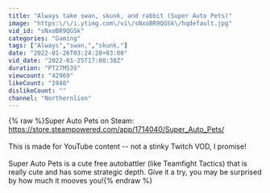 ```yaml
---
title: "Always take swan, skunk, and rabbit (Super Auto Pets)"
image: "https:\/\/i.ytimg.com\/vi\/sNxoBR9QGSk\/hqdefault.jpg"
vid_id: "sNxoBR9QGSk"
categories: "Gaming"
tags: ["Always","swan,","skunk,"]
date: "2022-01-26T03:24:28+03:00"
vid_date: "2022-01-25T17:00:38Z"
duration: "PT27M53S"
viewcount: "42969"
likeCount: "1940"
dislikeCount: ""
channel: "Northernlion"
---
```

{% raw %}Super Auto Pets on Steam: <a rel="nofollow" target="blank" href="https://store.steampowered.com/app/1714040/Super_Auto_Pets/">https://store.steampowered.com/app/1714040/Super_Auto_Pets/</a><br /><br />This is made for YouTube content -- not a stinky Twitch VOD, I promise!<br /><br />Super Auto Pets is a cute free autobattler (like Teamfight Tactics) that is really cute and has some strategic depth. Give it a try, you may be surprised by how much it mooves you!{% endraw %}
